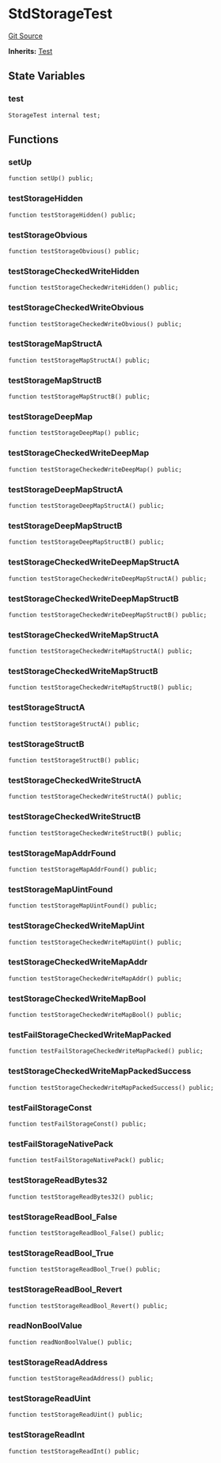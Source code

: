 # StdStorageTest
[Git Source](https://github.com/erayack/zk-sync-deploy/blob/7f3ddf5f8a514cf5569d053d7217620dd36d01c7/contracts/lib/forge-std/test/StdStorage.t.sol)

**Inherits:**
[Test](/contracts/lib/forge-std/src/Test.sol/abstract.Test.md)


## State Variables
### test

```solidity
StorageTest internal test;
```


## Functions
### setUp


```solidity
function setUp() public;
```

### testStorageHidden


```solidity
function testStorageHidden() public;
```

### testStorageObvious


```solidity
function testStorageObvious() public;
```

### testStorageCheckedWriteHidden


```solidity
function testStorageCheckedWriteHidden() public;
```

### testStorageCheckedWriteObvious


```solidity
function testStorageCheckedWriteObvious() public;
```

### testStorageMapStructA


```solidity
function testStorageMapStructA() public;
```

### testStorageMapStructB


```solidity
function testStorageMapStructB() public;
```

### testStorageDeepMap


```solidity
function testStorageDeepMap() public;
```

### testStorageCheckedWriteDeepMap


```solidity
function testStorageCheckedWriteDeepMap() public;
```

### testStorageDeepMapStructA


```solidity
function testStorageDeepMapStructA() public;
```

### testStorageDeepMapStructB


```solidity
function testStorageDeepMapStructB() public;
```

### testStorageCheckedWriteDeepMapStructA


```solidity
function testStorageCheckedWriteDeepMapStructA() public;
```

### testStorageCheckedWriteDeepMapStructB


```solidity
function testStorageCheckedWriteDeepMapStructB() public;
```

### testStorageCheckedWriteMapStructA


```solidity
function testStorageCheckedWriteMapStructA() public;
```

### testStorageCheckedWriteMapStructB


```solidity
function testStorageCheckedWriteMapStructB() public;
```

### testStorageStructA


```solidity
function testStorageStructA() public;
```

### testStorageStructB


```solidity
function testStorageStructB() public;
```

### testStorageCheckedWriteStructA


```solidity
function testStorageCheckedWriteStructA() public;
```

### testStorageCheckedWriteStructB


```solidity
function testStorageCheckedWriteStructB() public;
```

### testStorageMapAddrFound


```solidity
function testStorageMapAddrFound() public;
```

### testStorageMapUintFound


```solidity
function testStorageMapUintFound() public;
```

### testStorageCheckedWriteMapUint


```solidity
function testStorageCheckedWriteMapUint() public;
```

### testStorageCheckedWriteMapAddr


```solidity
function testStorageCheckedWriteMapAddr() public;
```

### testStorageCheckedWriteMapBool


```solidity
function testStorageCheckedWriteMapBool() public;
```

### testFailStorageCheckedWriteMapPacked


```solidity
function testFailStorageCheckedWriteMapPacked() public;
```

### testStorageCheckedWriteMapPackedSuccess


```solidity
function testStorageCheckedWriteMapPackedSuccess() public;
```

### testFailStorageConst


```solidity
function testFailStorageConst() public;
```

### testFailStorageNativePack


```solidity
function testFailStorageNativePack() public;
```

### testStorageReadBytes32


```solidity
function testStorageReadBytes32() public;
```

### testStorageReadBool_False


```solidity
function testStorageReadBool_False() public;
```

### testStorageReadBool_True


```solidity
function testStorageReadBool_True() public;
```

### testStorageReadBool_Revert


```solidity
function testStorageReadBool_Revert() public;
```

### readNonBoolValue


```solidity
function readNonBoolValue() public;
```

### testStorageReadAddress


```solidity
function testStorageReadAddress() public;
```

### testStorageReadUint


```solidity
function testStorageReadUint() public;
```

### testStorageReadInt


```solidity
function testStorageReadInt() public;
```

